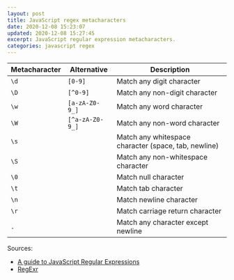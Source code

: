 ```yaml
---
layout: post
title: JavaScript regex metacharacters
date: 2020-12-08 15:23:07
updated: 2020-12-08 15:27:45
excerpt: JavaScript regular expression metacharacters.
categories: javascript regex
---
```


| Metacharacter | Alternative     | Description                                          |
| ------------- | --------------- | ---------------------------------------------------- |
| `\d`          | `[0-9]`         | Match any digit character                            |
| `\D`          | `[^0-9]`        | Match any non-digit character                        |
| `\w`          | `[a-zA-Z0-9_]`  | Match any word character                             |
| `\W`          | `[^a-zA-Z0-9_]` | Match any non-word character                         |
| `\s`          |                 | Match any whitespace character (space, tab, newline) |
| `\S`          |                 | Match any non-whitespace character                   |
| `\0`          |                 | Match null character                                 |
| `\t`          |                 | Match tab character                                  |
| `\n`          |                 | Match newline character                              |
| `\r`          |                 | Match carriage return character                      |
| `.`           |                 | Match any character except newline                   |

Sources:

- [A guide to JavaScript Regular Expressions](https://flaviocopes.com/javascript-regular-expressions/#meta-characters)
- [RegExr](https://regexr.com/)
